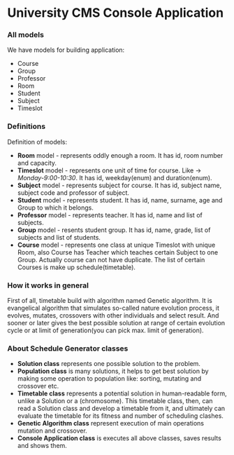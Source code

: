 #  University CMS Console Application

### All models
We have models for building application:

* Course
* Group
* Professor
* Room
* Student
* Subject
* Timeslot

### Definitions
Definition of models:

* **Room** model -  represents oddly enough a room. 
  It has id, room number and capacity.
* **Timeslot** model - represents one unit of time for course.
  Like -> _Monday-9:00-10:30_. It has id, weekday(enum) and duration(enum).
* **Subject** model - represents subject for course.
    It has id, subject name, subject code and professor of subject.
* **Student** model - represents student. It has id, name, surname, 
        age and Group to which it belongs.
* **Professor** model - represents teacher. It has id, name and list of subjects.
* **Group** model - resents student group.
    It has id, name, grade, list of subjects and list of students.
* **Course** model - represents one class at unique Timeslot with unique Room, also Course 
    has Teacher which teaches certain Subject to one Group. 
  Actually course can not have duplicate. The list of certain Courses is make up schedule(timetable). 

### How it works in general
   
 First of all, timetable build with  algorithm named Genetic algorithm.
It is evangelical algorithm that simulates so-called nature evolution process,
it evolves, mutates, crossovers with other individuals and select result.
And sooner or later gives the best possible solution at range of certain evolution cycle or at limit of 
generation(you can pick max. limit of generation).

### About Schedule Generator classes

* **Solution class** represents one possible solution to the problem.
* **Population class** is many solutions, it helps to get best solution by making some operation
     to population like: sorting, mutating and crossover etc.
* **Timetable class**  represents a potential solution in human-readable form, 
  unlike a Solution or a (chromosome). This timetable class, then, can read a Solution class 
  and develop a timetable from it, and ultimately can evaluate the timetable
  for its fitness and number of scheduling clashes.
* **Genetic Algorithm class** represent execution of main operations mutation and crossover.
* **Console Application class** is executes all above classes, saves results and shows them.


